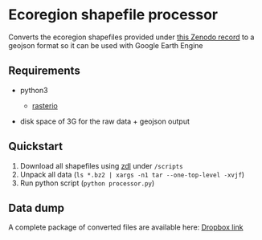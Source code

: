 # Ecoregion shapefile processor

Converts the ecoregion shapefiles provided under [this Zenodo record](https://zenodo.org/record/4018314) to a geojson format so it can be used with Google Earth Engine

## Requirements
* python3
  * [rasterio](https://rasterio.readthedocs.io/en/latest/installation.html)

* disk space of 3G for the raw data + geojson output

## Quickstart

1. Download all shapefiles using [zdl](https://github.com/10ego/zenodo_downloader) under `/scripts`
2. Unpack all data (`ls *.bz2 | xargs -n1 tar --one-top-level -xvjf`)
3. Run python script (`python processor.py`)

## Data dump
A complete package of converted files are available here: [Dropbox link](https://www.dropbox.com/s/0ojy6xuyfzpxc4a/geojson.tar.gz?dl=1)
